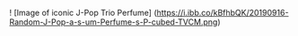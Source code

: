! [Image of iconic J-Pop Trio Perfume] (https://i.ibb.co/kBfhbQK/20190916-Random-J-Pop-a-s-um-Perfume-s-P-cubed-TVCM.png)
